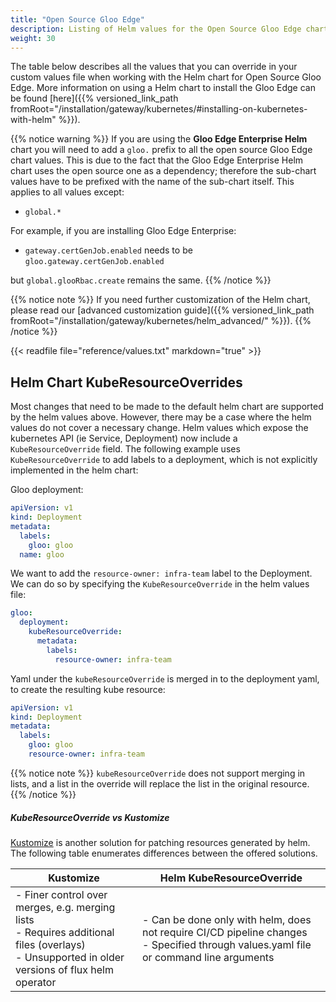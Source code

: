 ```yaml
---
title: "Open Source Gloo Edge"
description: Listing of Helm values for the Open Source Gloo Edge chart
weight: 30
---
```


The table below describes all the values that you can override in your custom values file when working with the Helm 
chart for Open Source Gloo Edge. More information on using a Helm chart to install the Gloo Edge can be found 
[here]({{% versioned_link_path fromRoot="/installation/gateway/kubernetes/#installing-on-kubernetes-with-helm" %}}).

{{% notice warning %}}
If you are using the **Gloo Edge Enterprise Helm** chart you will need to add a `gloo.` prefix to all the open source Gloo Edge 
chart values. This is due to the fact that the Gloo Edge Enterprise Helm chart uses the open source one as a dependency; 
therefore the sub-chart values have to be prefixed with the name of the sub-chart itself. 
This applies to all values except:

- `global.*`

For example, if you are installing Gloo Edge Enterprise:

- `gateway.certGenJob.enabled` needs to be `gloo.gateway.certGenJob.enabled`

but `global.glooRbac.create` remains the same.
{{% /notice %}}

{{% notice note %}}
If you need further customization of the Helm chart, please read our [advanced customization guide]({{% versioned_link_path fromRoot="/installation/gateway/kubernetes/helm_advanced/" %}}).
{{% /notice %}}

{{< readfile file="reference/values.txt" markdown="true" >}}

## Helm Chart KubeResourceOverrides

Most changes that need to be made to the default helm chart are supported by the helm values above.
However, there may be a case where the helm values do not cover a necessary change.
Helm values which expose the kubernetes API (ie Service, Deployment) now include a `KubeResourceOverride` field.
The following example uses `KubeResourceOverride` to add
labels to a deployment, which is not explicitly implemented in the helm chart:

Gloo deployment:
```yaml
apiVersion: v1
kind: Deployment
metadata:
  labels:
    gloo: gloo
  name: gloo
```

We want to add the `resource-owner: infra-team` label to the Deployment. We can do so by specifying the `KubeResourceOverride` in the helm values file:
```yaml
gloo:
  deployment:
    kubeResourceOverride:
      metadata:
        labels:
          resource-owner: infra-team
```

Yaml under the `kubeResourceOverride` is merged in to the deployment yaml, to create the resulting kube resource:
```yaml
apiVersion: v1
kind: Deployment
metadata:
  labels:
    gloo: gloo
    resource-owner: infra-team
```

{{% notice note %}}
`kubeResourceOverride` does not support merging in lists, and a list in the override will replace the list in the original resource.
{{% /notice %}}

##### KubeResourceOverride vs Kustomize

[Kustomize](https://kustomize.io/) is another solution for patching resources generated by helm. The following table enumerates differences between the offered solutions.

| Kustomize                                                                                          | Helm KubeResourceOverride                                                                                                          |
|----------------------------------------------------------------------------------------------------|--------------------------------------------------------------------------------------------------------------------------------------|
| - Finer control over merges, e.g. merging lists <br>- Requires additional files (overlays)<br>- Unsupported in older versions of flux helm operator  | - Can be done only with helm, does not require CI/CD pipeline changes <br>- Specified through values.yaml file or command line arguments |